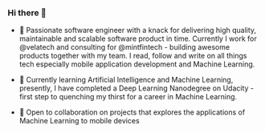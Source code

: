 <!--
**jerryOkafor/jerryOkafor** is a ✨ _special_ ✨ repository because its `README.md` (this file) appears on your GitHub profile.

Here are some ideas to get you started:



- 🤔 I’m looking for help with ...
- 💬 Ask me about ...
- 📫 How to reach me: ...
- 😄 Pronouns: ...
- ⚡ Fun fact: ...
-->

### Hi there 👋

- 🔭 Passionate software engineer with a knack for delivering high quality, maintainable and scalable software product in time. Currently I work for @velatech and consulting for @mintfintech - building awesome products together with my team. I read, follow and write on all things tech especially mobile application development and Machine Learning.

- 🌱 Currently learning Artificial Intelligence and Machine Learning, presently, I have completed a Deep Learning Nanodegree on Udacity - first step to quenching my thirst for a career in Machine Learning.

- 👯 Open to collaboration on projects that explores the applications of Machine Learning to mobile devices
